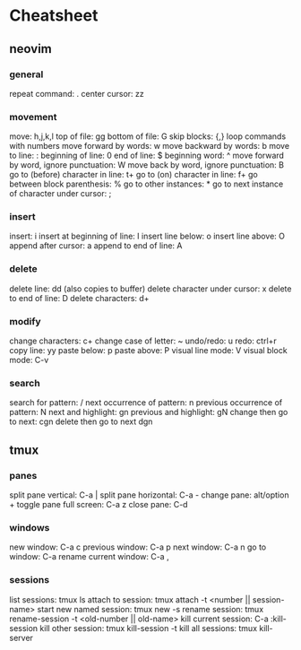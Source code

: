 # Cheatsheet

## neovim

### general
repeat command: .
center cursor: zz

### movement
move: h,j,k,l
top of file: gg
bottom of file: G
skip blocks: {,}
loop commands with numbers
move forward by words: w
move backward by words: b
move to line: :<num>
beginning of line: 0
end of line: $
beginning word: ^
move forward by word, ignore punctuation: W
move back by word, ignore punctuation: B
go to (before) character in line: t+<char>
go to (on) character in line: f+<char>
go between block parenthesis: %
go to other instances: *
go to next instance of character under cursor: ;

### insert
insert: i
insert at beginning of line: I
insert line below: o
insert line above: O
append after cursor: a
append to end of line: A

### delete
delete line: dd (also copies to buffer)
delete character under cursor: x
delete to end of line: D
delete characters: d+<command>

### modify
change characters: c+<command>
change case of letter: ~
undo/redo: u
redo: ctrl+r
copy line: yy
paste below: p
paste above: P
visual line mode: V
visual block mode: C-v

### search
search for pattern: /<pattern><Esc>
next occurrence of pattern: n
previous occurrence of pattern: N
next and highlight: gn
previous and highlight: gN
change then go to next: cgn<Esc>
delete then go to next dgn<Esc>

## tmux

### panes
split pane vertical: C-a |
split pane horizontal: C-a -
change pane: alt/option + <arrow-key>
toggle pane full screen: C-a z
close pane: C-d

### windows
new window: C-a c
previous window: C-a p
next window: C-a n
go to window: C-a <number>
rename current window: C-a ,

### sessions
list sessions: tmux ls
attach to session: tmux attach -t <number || session-name>
start new named session: tmux new -s <session-name>
rename session: tmux rename-session -t <old-number || old-name> <new-name>
kill current session: C-a :kill-session
kill other session: tmux kill-session -t <other-session>
kill all sessions: tmux kill-server
